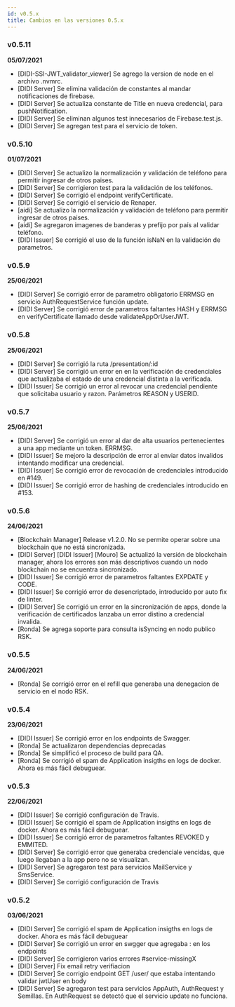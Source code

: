 ```yaml
---
id: v0.5.x
title: Cambios en las versiones 0.5.x
---
```


### v0.5.11
**05/07/2021**

- [DIDI-SSI-JWT_validator_viewer] Se agrego la version de node en el archivo .nvmrc.
- [DIDI Server] Se elimina validación de constantes al mandar notificaciones de firebase.
- [DIDI Server] Se actualiza constante de Title en nueva credencial, para pushNotification.
- [DIDI Server] Se eliminan algunos test innecesarios de Firebase.test.js.
- [DIDI Server] Se agregan test para el servicio de token.

### v0.5.10
**01/07/2021**

- [DIDI Server] Se actualizo la normalización y validación de teléfono para permitir ingresar de otros paises.
- [DIDI Server] Se corrigieron test para la validación de los teléfonos.
- [DIDI Server] Se corrigió el endpoint verifyCertificate.
- [DIDI Server] Se corrigió el servicio de Renaper.
- [aidi] Se actualizo la normalización y validación de teléfono para permitir ingresar de otros paises.
- [aidi] Se agregaron imagenes de banderas y prefijo por país al validar teléfono.
- [DIDI Issuer] Se corrigió el uso de la función isNaN en la validación de parametros.

### v0.5.9
**25/06/2021**

- [DIDI Server] Se corrigió error de parametro obligatorio ERRMSG en servicio AuthRequestService función update.
- [DIDI Server] Se corrigió error de parametros faltantes HASH y ERRMSG en verifyCertificate llamado desde validateAppOrUserJWT.

### v0.5.8
**25/06/2021**

- [DIDI Server] Se corrigió la ruta /presentation/:id
- [DIDI Server] Se corrigió un error en en la verificación de credenciales que actualizaba el estado de una credencial distinta a la verificada.
- [DIDI Issuer] Se corrigió un error al revocar una credencial pendiente que solicitaba usuario y razon. Parámetros REASON y USERID.

### v0.5.7
**25/06/2021**

- [DIDI Server] Se corrigió un error al dar de alta usuarios pertenecientes a una app mediante un token. ERRMSG.
- [DIDI Issuer] Se mejoro la descripción de error al enviar datos invalidos intentando modificar una credencial.
- [DIDI Issuer] Se corrigió error de revocación de credenciales introducido en #149.
- [DIDI Issuer] Se corrigió error de hashing de credenciales introducido en #153.

### v0.5.6
**24/06/2021**

- [Blockchain Manager] Release v1.2.0. No se permite operar sobre una blockchain que no está sincronizada.
- [DIDI Server] [DIDI Issuer] [Mouro] Se actualizó la versión de blockchain manager, ahora los errores son más descriptivos cuando un nodo blockchain no se encuentra sincronizado.
- [DIDI Issuer] Se corrigió error de parametros faltantes EXPDATE y CODE.
- [DIDI Issuer] Se corrigió error de desencriptado, introducido por auto fix de linter.
- [DIDI Server] Se corrigió un error en la sincronización de apps, donde la verificación de certificados lanzaba un error distino a credencial invalida.
- [Ronda] Se agrega soporte para consulta isSyncing en nodo publico RSK.

### v0.5.5
**24/06/2021**
- [Ronda] Se corrigió error en el refill que generaba una denegacion de servicio en el nodo RSK.

### v0.5.4
**23/06/2021**

- [DIDI Issuer] Se corrigió error en los endpoints de Swagger.
- [Ronda] Se actualizaron dependencias deprecadas
- [Ronda] Se simplificó el proceso de build para QA.
- [Ronda] Se corrigió el spam de Application insigths en logs de docker. Ahora es más fácil debuguear.

### v0.5.3
**22/06/2021**

- [DIDI Issuer] Se corrigió configuración de Travis.
- [DIDI Issuer] Se corrigió el spam de Application insigths en logs de docker. Ahora es más fácil debuguear.
- [DIDI Issuer] Se corrigió error de parametros faltantes REVOKED y EMMITED.
- [DIDI Server] Se corrigió error que generaba credenciale vencidas, que luego llegaban a la app pero no se visualizan.
- [DIDI Server] Se agregaron test para servicios MailService y SmsService.
- [DIDI Server] Se corrigió configuración de Travis

### v0.5.2
**03/06/2021**

- [DIDI Server] Se corrigió el spam de Application insigths en logs de docker. Ahora es más fácil debuguear
- [DIDI Server] Se corrigió un error en swgger que agregaba : en los endpoints
- [DIDI Server] Se corrigieron varios errores #service-missingX
- [DIDI Server] Fix email retry verifiacion
- [DIDI Server] Se corrigio endpoint GET /user/ que estaba intentando validar jwtUser en body
- [DIDI Server] Se agregaron test para servicios AppAuth, AuthRequest y Semillas. En AuthRequest se detectó que el servicio update no funciona.